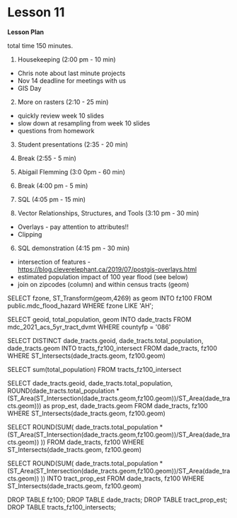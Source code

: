 Lesson 11
========

**Lesson Plan**  

total time 150 minutes. 

1.   Housekeeping (2:00 pm - 10 min)  
   -   Chris note about last minute projects
   -   Nov 14 deadline for meetings with us
   -   GIS Day

2.   More on rasters (2:10 - 25 min)
   -   quickly review week 10 slides
   -   slow down at resampling from week 10 slides
   -   questions from homework

3.   Student presentations (2:35 - 20 min)

4.   Break (2:55 - 5 min)

2.   Abigail Flemming (3:0 0pm - 60 min)

3.   Break (4:00 pm - 5 min)

5.   SQL (4:05 pm - 15 min)

4.   Vector Relationships, Structures, and Tools (3:10 pm - 30 min)
   -   Overlays
      - pay attention to attributes!!
   -   Clipping

6.   SQL demonstration (4:15 pm - 30 min)
   -   intersection of features
      -   https://blog.cleverelephant.ca/2019/07/postgis-overlays.html
   -   estimated population impact of 100 year flood (see below)
   -   join on zipcodes (column) and within census tracts (geom)


SELECT fzone, ST_Transform(geom,4269) as geom 
INTO fz100 
FROM public.mdc_flood_hazard 
WHERE fzone LIKE 'AH';

SELECT geoid, total_population, geom 
INTO dade_tracts 
FROM mdc_2021_acs_5yr_tract_dvmt 
WHERE countyfp = '086'

SELECT DISTINCT dade_tracts.geoid, dade_tracts.total_population, dade_tracts.geom
INTO tracts_fz100_intersect
FROM dade_tracts, fz100
WHERE ST_Intersects(dade_tracts.geom, fz100.geom)

SELECT sum(total_population) 
FROM tracts_fz100_intersect

SELECT
   dade_tracts.geoid,
   dade_tracts.total_population, 
   ROUND(dade_tracts.total_population * (ST_Area(ST_Intersection(dade_tracts.geom,fz100.geom))/ST_Area(dade_tracts.geom))) as prop_est, 
   dade_tracts.geom 
FROM dade_tracts, fz100
WHERE ST_Intersects(dade_tracts.geom, fz100.geom)

SELECT ROUND(SUM( 
   dade_tracts.total_population * (ST_Area(ST_Intersection(dade_tracts.geom,fz100.geom))/ST_Area(dade_tracts.geom)) 
))
FROM dade_tracts, fz100
WHERE ST_Intersects(dade_tracts.geom, fz100.geom)

SELECT ROUND(SUM( 
   dade_tracts.total_population * (ST_Area(ST_Intersection(dade_tracts.geom,fz100.geom))/ST_Area(dade_tracts.geom)) 
))
INTO tract_prop_est
FROM dade_tracts, fz100
WHERE ST_Intersects(dade_tracts.geom, fz100.geom)

DROP TABLE fz100;
DROP TABLE dade_tracts;
DROP TABLE tract_prop_est;
DROP TABLE tracts_fz100_intersects;


